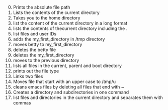 0. Prints the absolute file path
1. Lists the contents of the current directory
2. Takes you to the home directory
3. list the content of the current directory in a long format
4. lists the contents of thecurrent directory including the .
5. list files and user IDs
6. adds the my_first_directory in /tmp directory
7. moves betty to my_first_directory
8. deletes the betty file 
9. deletes the my_first_directory
10. moves to the previous directory
11. lists all files in the current, parent and boot directory
12. prints out the file type
13. Links two files 
15. Moves file that start with an upper case to /tmp/u
16. cleans emacs files by deleting all files that end with ~
17. Creates a directory and subdirectories in one command
18. list files and directories in the current directory and separates them with commas
